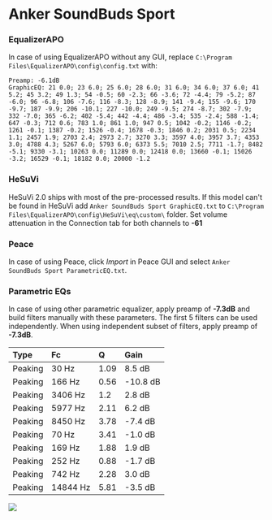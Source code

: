 # Anker SoundBuds Sport

### EqualizerAPO
In case of using EqualizerAPO without any GUI, replace `C:\Program Files\EqualizerAPO\config\config.txt`
with:
```
Preamp: -6.1dB
GraphicEQ: 21 0.0; 23 6.0; 25 6.0; 28 6.0; 31 6.0; 34 6.0; 37 6.0; 41 5.2; 45 3.2; 49 1.3; 54 -0.5; 60 -2.3; 66 -3.6; 72 -4.4; 79 -5.2; 87 -6.0; 96 -6.8; 106 -7.6; 116 -8.3; 128 -8.9; 141 -9.4; 155 -9.6; 170 -9.7; 187 -9.9; 206 -10.1; 227 -10.0; 249 -9.5; 274 -8.7; 302 -7.9; 332 -7.0; 365 -6.2; 402 -5.4; 442 -4.4; 486 -3.4; 535 -2.4; 588 -1.4; 647 -0.3; 712 0.6; 783 1.0; 861 1.0; 947 0.5; 1042 -0.2; 1146 -0.2; 1261 -0.1; 1387 -0.2; 1526 -0.4; 1678 -0.3; 1846 0.2; 2031 0.5; 2234 1.1; 2457 1.9; 2703 2.4; 2973 2.7; 3270 3.3; 3597 4.0; 3957 3.7; 4353 3.0; 4788 4.3; 5267 6.0; 5793 6.0; 6373 5.5; 7010 2.5; 7711 -1.7; 8482 -5.1; 9330 -3.1; 10263 0.0; 11289 0.0; 12418 0.0; 13660 -0.1; 15026 -3.2; 16529 -0.1; 18182 0.0; 20000 -1.2
```

### HeSuVi
HeSuVi 2.0 ships with most of the pre-processed results. If this model can't be found in HeSuVi add
`Anker SoundBuds Sport GraphicEQ.txt` to `C:\Program Files\EqualizerAPO\config\HeSuVi\eq\custom\` folder.
Set volume attenuation in the Connection tab for both channels to **-61**

### Peace
In case of using Peace, click *Import* in Peace GUI and select `Anker SoundBuds Sport ParametricEQ.txt`.

### Parametric EQs
In case of using other parametric equalizer, apply preamp of **-7.3dB** and build filters manually
with these parameters. The first 5 filters can be used independently.
When using independent subset of filters, apply preamp of **-7.3dB**.

| Type    | Fc       |    Q | Gain     |
|:--------|:---------|:-----|:---------|
| Peaking | 30 Hz    | 1.09 | 8.5 dB   |
| Peaking | 166 Hz   | 0.56 | -10.8 dB |
| Peaking | 3406 Hz  | 1.2  | 2.8 dB   |
| Peaking | 5977 Hz  | 2.11 | 6.2 dB   |
| Peaking | 8450 Hz  | 3.78 | -7.4 dB  |
| Peaking | 70 Hz    | 3.41 | -1.0 dB  |
| Peaking | 169 Hz   | 1.88 | 1.9 dB   |
| Peaking | 252 Hz   | 0.88 | -1.7 dB  |
| Peaking | 742 Hz   | 2.28 | 3.0 dB   |
| Peaking | 14844 Hz | 5.81 | -3.5 dB  |

![](https://raw.githubusercontent.com/jaakkopasanen/AutoEq/master/results/rtings/sbaf-serious/Anker%20SoundBuds%20Sport/Anker%20SoundBuds%20Sport.png)